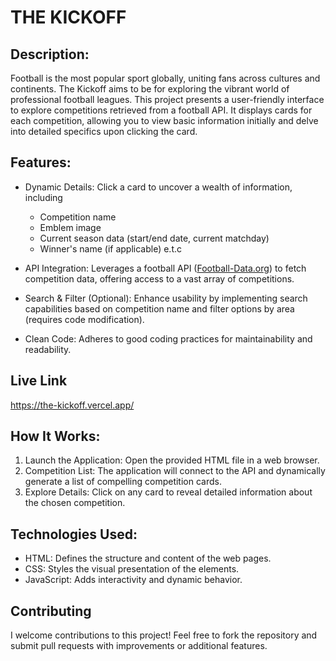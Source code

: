 # THE KICKOFF

## Description:
Football is the most popular sport globally, uniting fans across cultures and continents. The Kickoff aims to be for exploring the vibrant world of professional football leagues. This project presents a user-friendly interface to explore competitions retrieved from a football API. It displays cards for each competition, allowing you to view basic information initially and delve into detailed specifics upon clicking the card.

## Features:
- Dynamic Details: Click a card to uncover a wealth of information, including
  - Competition name
  - Emblem image
  - Current season data (start/end date, current matchday)
  - Winner's name (if applicable) e.t.c

- API Integration: Leverages a football API ([Football-Data.org](https://football-api-sage.vercel.app/db.json)) to fetch competition data, offering access to a vast array of competitions.
- Search & Filter (Optional): Enhance usability by implementing search capabilities based on competition name and filter options by area (requires code modification).
- Clean Code: Adheres to good coding practices for maintainability and readability.

## Live Link
https://the-kickoff.vercel.app/

## How It Works:

1. Launch the Application: Open the provided HTML file in a web browser.
2. Competition List: The application will connect to the API and dynamically generate a list of compelling competition cards.
3. Explore Details: Click on any card to reveal detailed information about the chosen competition.

## Technologies Used:
- HTML: Defines the structure and content of the web pages.
- CSS: Styles the visual presentation of the elements.
- JavaScript: Adds interactivity and dynamic behavior.

## Contributing
I welcome contributions to this project! Feel free to fork the repository and submit pull requests with improvements or additional features.